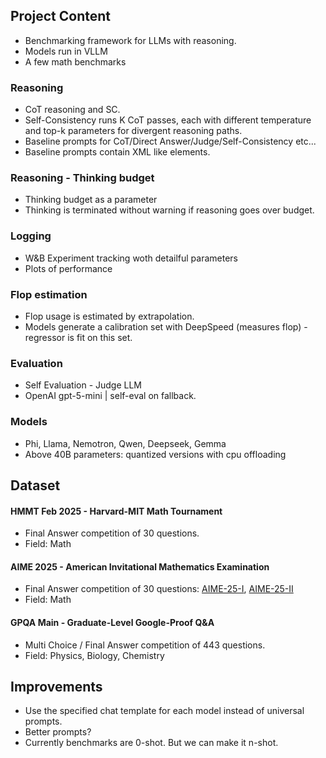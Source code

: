 ## Project Content
- Benchmarking framework for LLMs with reasoning.
- Models run in VLLM
- A few math benchmarks
### Reasoning
- CoT reasoning and SC.
- Self-Consistency runs K CoT passes, each with different temperature and top-k parameters for divergent reasoning paths.
- Baseline prompts for CoT/Direct Answer/Judge/Self-Consistency etc...
- Baseline prompts contain XML like elements.
### Reasoning - Thinking budget
- Thinking budget as a parameter
- Thinking is terminated without warning if reasoning goes over budget.
### Logging
- W&B Experiment tracking woth detailful parameters
- Plots of performance
### Flop estimation
- Flop usage is estimated by extrapolation. 
- Models generate a calibration set with DeepSpeed (measures flop) - regressor is fit on this set.
### Evaluation
- Self Evaluation - Judge LLM
- OpenAI gpt-5-mini | self-eval on fallback. 

### Models
- Phi, Llama, Nemotron, Qwen, Deepseek, Gemma
- Above 40B parameters: quantized versions with cpu offloading
## Dataset
#### HMMT Feb 2025 - Harvard-MIT Math Tournament
- Final Answer competition of 30 questions. 
- Field: Math
#### AIME 2025 - American Invitational Mathematics Examination
- Final Answer competition of 30 questions: [AIME-25-I](https://artofproblemsolving.com/wiki/index.php/2025_AIME_I), [AIME-25-II](https://artofproblemsolving.com/wiki/index.php/2025_AIME_II)
- Field: Math
#### GPQA Main - Graduate-Level Google-Proof Q&A
- Multi Choice / Final Answer competition of 443 questions.
- Field: Physics, Biology, Chemistry

## Improvements
- Use the specified chat template for each model instead of universal prompts. 
- Better prompts?
- Currently benchmarks are 0-shot. But we can make it n-shot. 